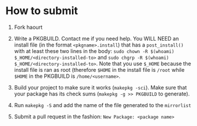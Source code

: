# How to submit

1. Fork haourt

2. Write a PKGBUILD. Contact me if you need help.
You WILL NEED an install file (in the format `<pkgname>.install`)
that has a `post_install()` with at least these two lines in the body:
`sudo chown -R $(whoami) $_HOME/<directory-installed-to>` and
`sudo chgrp -R $(whoami) $_HOME/<directory-installed-to>`.
Note that you use `$_HOME` because the install file is ran as root
(therefore `$HOME` in the install file is `/root` while `$HOME` in the PKGBUILD is `/home/<username>`.

3. Build your project to make sure it works (`makepkg -sci`).
Make sure that your package has its check sums (`makepkg -g >> PKGBUILD` to generate).

4. Run `makepkg -S` and add the name of the file generated to the `mirrorlist`

5. Submit a pull request in the fashion: `New Package: <package name>`
